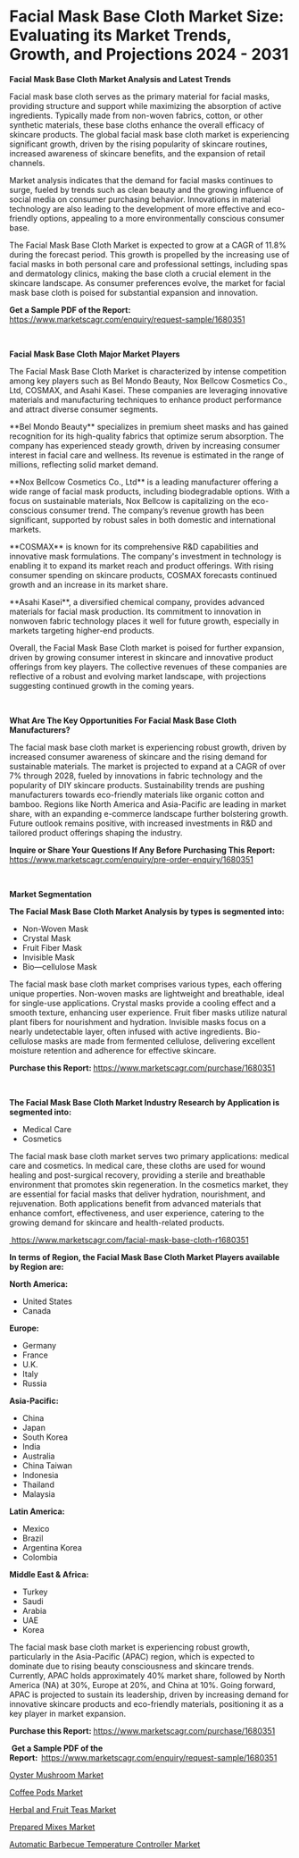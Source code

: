 <p><h1>Facial Mask Base Cloth Market Size: Evaluating its Market Trends, Growth, and Projections 2024 - 2031</h1></p><p><strong>Facial Mask Base Cloth Market Analysis and Latest Trends</strong></p>
<p><p>Facial mask base cloth serves as the primary material for facial masks, providing structure and support while maximizing the absorption of active ingredients. Typically made from non-woven fabrics, cotton, or other synthetic materials, these base cloths enhance the overall efficacy of skincare products. The global facial mask base cloth market is experiencing significant growth, driven by the rising popularity of skincare routines, increased awareness of skincare benefits, and the expansion of retail channels.</p><p>Market analysis indicates that the demand for facial masks continues to surge, fueled by trends such as clean beauty and the growing influence of social media on consumer purchasing behavior. Innovations in material technology are also leading to the development of more effective and eco-friendly options, appealing to a more environmentally conscious consumer base. </p><p>The Facial Mask Base Cloth Market is expected to grow at a CAGR of 11.8% during the forecast period. This growth is propelled by the increasing use of facial masks in both personal care and professional settings, including spas and dermatology clinics, making the base cloth a crucial element in the skincare landscape. As consumer preferences evolve, the market for facial mask base cloth is poised for substantial expansion and innovation.</p></p>
<p><strong>Get a Sample PDF of the Report:&nbsp;</strong> <a href="https://www.marketscagr.com/enquiry/request-sample/1680351?utm_campaign=1610&utm_medium=2&utm_source=Github&utm_content=ia&utm_term=19102024&utm_id=facial-mask-base-cloth">https://www.marketscagr.com/enquiry/request-sample/1680351</a></p>
<p>&nbsp;</p>
<p><strong>Facial Mask Base Cloth Major Market Players</strong></p>
<p><p>The Facial Mask Base Cloth Market is characterized by intense competition among key players such as Bel Mondo Beauty, Nox Bellcow Cosmetics Co., Ltd, COSMAX, and Asahi Kasei. These companies are leveraging innovative materials and manufacturing techniques to enhance product performance and attract diverse consumer segments.</p><p>**Bel Mondo Beauty** specializes in premium sheet masks and has gained recognition for its high-quality fabrics that optimize serum absorption. The company has experienced steady growth, driven by increasing consumer interest in facial care and wellness. Its revenue is estimated in the range of millions, reflecting solid market demand.</p><p>**Nox Bellcow Cosmetics Co., Ltd** is a leading manufacturer offering a wide range of facial mask products, including biodegradable options. With a focus on sustainable materials, Nox Bellcow is capitalizing on the eco-conscious consumer trend. The company’s revenue growth has been significant, supported by robust sales in both domestic and international markets.</p><p>**COSMAX** is known for its comprehensive R&D capabilities and innovative mask formulations. The company's investment in technology is enabling it to expand its market reach and product offerings. With rising consumer spending on skincare products, COSMAX forecasts continued growth and an increase in its market share.</p><p>**Asahi Kasei**, a diversified chemical company, provides advanced materials for facial mask production. Its commitment to innovation in nonwoven fabric technology places it well for future growth, especially in markets targeting higher-end products.</p><p>Overall, the Facial Mask Base Cloth market is poised for further expansion, driven by growing consumer interest in skincare and innovative product offerings from key players. The collective revenues of these companies are reflective of a robust and evolving market landscape, with projections suggesting continued growth in the coming years.</p></p>
<p>&nbsp;</p>
<p><strong>What Are The Key Opportunities For Facial Mask Base Cloth Manufacturers?</strong></p>
<p><p>The facial mask base cloth market is experiencing robust growth, driven by increased consumer awareness of skincare and the rising demand for sustainable materials. The market is projected to expand at a CAGR of over 7% through 2028, fueled by innovations in fabric technology and the popularity of DIY skincare products. Sustainability trends are pushing manufacturers towards eco-friendly materials like organic cotton and bamboo. Regions like North America and Asia-Pacific are leading in market share, with an expanding e-commerce landscape further bolstering growth. Future outlook remains positive, with increased investments in R&D and tailored product offerings shaping the industry.</p></p>
<p><strong>Inquire or Share Your Questions If Any Before Purchasing This Report:</strong> <a href="https://www.marketscagr.com/enquiry/pre-order-enquiry/1680351?utm_campaign=1610&utm_medium=2&utm_source=Github&utm_content=ia&utm_term=19102024&utm_id=facial-mask-base-cloth">https://www.marketscagr.com/enquiry/pre-order-enquiry/1680351</a></p>
<p>&nbsp;</p>
<p><strong>Market Segmentation</strong></p>
<p><strong>The Facial Mask Base Cloth Market Analysis by types is segmented into:</strong></p>
<p><ul><li>Non-Woven Mask</li><li>Crystal Mask</li><li>Fruit Fiber Mask</li><li>Invisible Mask</li><li>Bio—cellulose Mask</li></ul></p>
<p><p>The facial mask base cloth market comprises various types, each offering unique properties. Non-woven masks are lightweight and breathable, ideal for single-use applications. Crystal masks provide a cooling effect and a smooth texture, enhancing user experience. Fruit fiber masks utilize natural plant fibers for nourishment and hydration. Invisible masks focus on a nearly undetectable layer, often infused with active ingredients. Bio-cellulose masks are made from fermented cellulose, delivering excellent moisture retention and adherence for effective skincare.</p></p>
<p><strong>Purchase this Report:&nbsp;</strong><a href="https://www.marketscagr.com/purchase/1680351?utm_campaign=1610&utm_medium=2&utm_source=Github&utm_content=ia&utm_term=19102024&utm_id=facial-mask-base-cloth">https://www.marketscagr.com/purchase/1680351</a></p>
<p>&nbsp;</p>
<p><strong>The Facial Mask Base Cloth Market Industry Research by Application is segmented into:</strong></p>
<p><ul><li>Medical Care</li><li>Cosmetics</li></ul></p>
<p><p>The facial mask base cloth market serves two primary applications: medical care and cosmetics. In medical care, these cloths are used for wound healing and post-surgical recovery, providing a sterile and breathable environment that promotes skin regeneration. In the cosmetics market, they are essential for facial masks that deliver hydration, nourishment, and rejuvenation. Both applications benefit from advanced materials that enhance comfort, effectiveness, and user experience, catering to the growing demand for skincare and health-related products.</p></p>
<p><a href="https://www.marketscagr.com/facial-mask-base-cloth-r1680351?utm_campaign=1610&utm_medium=2&utm_source=Github&utm_content=ia&utm_term=19102024&utm_id=facial-mask-base-cloth">&nbsp;https://www.marketscagr.com/facial-mask-base-cloth-r1680351</a></p>
<p><strong>In terms of Region, the Facial Mask Base Cloth Market Players available by Region are:</strong></p>
<p>
    <p> <strong> North America: </strong>
        <ul>
            <li>United States</li>
            <li>Canada</li>
        </ul>
        </p> 
    <p> <strong> Europe: </strong>
        <ul>
            <li>Germany</li>
            <li>France</li>
            <li>U.K.</li>
            <li>Italy</li>
            <li>Russia</li>
        </ul>
        </p> 
    <p> <strong> Asia-Pacific: </strong>
        <ul>
            <li>China</li>
            <li>Japan</li>
            <li>South Korea</li>
            <li>India</li>
            <li>Australia</li>
            <li>China Taiwan</li>
            <li>Indonesia</li>
            <li>Thailand</li>
            <li>Malaysia</li>
        </ul>
        </p> 
    <p> <strong> Latin America: </strong>
        <ul>
            <li>Mexico</li>
            <li>Brazil</li>
            <li>Argentina Korea</li>
            <li>Colombia</li>
        </ul>
        </p> 
    <p> <strong> Middle East & Africa: </strong>
        <ul>
            <li>Turkey</li>
            <li>Saudi</li>
            <li>Arabia</li>
            <li>UAE</li>
            <li>Korea</li>
        </ul>
    </p>
    </p>
<p><p>The facial mask base cloth market is experiencing robust growth, particularly in the Asia-Pacific (APAC) region, which is expected to dominate due to rising beauty consciousness and skincare trends. Currently, APAC holds approximately 40% market share, followed by North America (NA) at 30%, Europe at 20%, and China at 10%. Going forward, APAC is projected to sustain its leadership, driven by increasing demand for innovative skincare products and eco-friendly materials, positioning it as a key player in market expansion.</p></p>
<p><strong>Purchase this Report: </strong><a href="https://www.marketscagr.com/purchase/1680351?utm_campaign=1610&utm_medium=2&utm_source=Github&utm_content=ia&utm_term=19102024&utm_id=facial-mask-base-cloth">https://www.marketscagr.com/purchase/1680351</a></p>
<p>&nbsp;<strong>Get a Sample PDF of the Report:&nbsp;&nbsp;</strong><a href="https://www.marketscagr.com/enquiry/request-sample/1680351?utm_campaign=1610&utm_medium=2&utm_source=Github&utm_content=ia&utm_term=19102024&utm_id=facial-mask-base-cloth">https://www.marketscagr.com/enquiry/request-sample/1680351</a></p>
<p><strong></strong></p>
<p><p><a href="https://www.linkedin.com/pulse/oyster-mushroom-market-outlook-current-assessment-future-y9jae?utm_campaign=1610&utm_medium=2&utm_source=Github&utm_content=ia&utm_term=19102024&utm_id=facial-mask-base-cloth">Oyster Mushroom Market</a></p><p><a href="https://www.linkedin.com/pulse/coffee-pods-market-velocity-106-cagr-trajectory-2024-2031-cnfic?utm_campaign=1610&utm_medium=2&utm_source=Github&utm_content=ia&utm_term=19102024&utm_id=facial-mask-base-cloth">Coffee Pods Market</a></p><p><a href="https://www.linkedin.com/pulse/global-herbal-fruit-teas-market-analysis-trends-forecasts-9ufee?utm_campaign=1610&utm_medium=2&utm_source=Github&utm_content=ia&utm_term=19102024&utm_id=facial-mask-base-cloth">Herbal and Fruit Teas Market</a></p><p><a href="https://www.linkedin.com/pulse/prepared-mixes-market-segmentation-in-depth-analysis-householdbakery-f1lwe?utm_campaign=1610&utm_medium=2&utm_source=Github&utm_content=ia&utm_term=19102024&utm_id=facial-mask-base-cloth">Prepared Mixes Market</a></p><p><a href="https://issuu.com/reportprime-2/docs/automatic-barbecue-temperature-cont_00ccabc01d2c6e?utm_campaign=1610&utm_medium=2&utm_source=Github&utm_content=ia&utm_term=19102024&utm_id=facial-mask-base-cloth">Automatic Barbecue Temperature Controller Market</a></p></p>